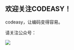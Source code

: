 ## 欢迎关注CODEASY！

codeasy，让编码变得容易。

请关注公众号：

![](https://mmbiz.qpic.cn/mmbiz_jpg/FKH7VBhA4DcPRUGgRo2smeBShibfI08FRWH4C3MVNAcHu5SKhbyVb7zNZoemDID3NJMjAGuONjwKGjBNMAWyeTA/640?wx_fmt=jpeg&tp=webp&wxfrom=5&wx_lazy=1&wx_co=1)

